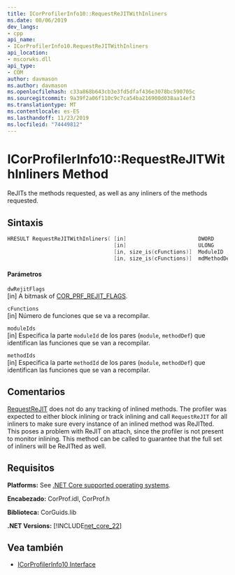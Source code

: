 ```yaml
---
title: ICorProfilerInfo10::RequestReJITWithInliners
ms.date: 08/06/2019
dev_langs:
- cpp
api_name:
- ICorProfilerInfo10.RequestReJITWithInliners
api_location:
- mscorwks.dll
api_type:
- COM
author: davmason
ms.author: davmason
ms.openlocfilehash: c33a868b643cb3e3fd5dfaf436e3078bc590705c
ms.sourcegitcommit: 9a39f2a06f110c9c7ca54ba216900d038aa14ef3
ms.translationtype: MT
ms.contentlocale: es-ES
ms.lasthandoff: 11/23/2019
ms.locfileid: "74449812"
---
```

# <a name="icorprofilerinfo10requestrejitwithinliners-method"></a>ICorProfilerInfo10::RequestReJITWithInliners Method

ReJITs the methods requested, as well as any inliners of the methods requested.

## <a name="syntax"></a>Sintaxis

```cpp
HRESULT RequestReJITWithInliners( [in]                       DWORD       dwRejitFlags,
                                  [in]                       ULONG       cFunctions,
                                  [in, size_is(cFunctions)]  ModuleID    moduleIds[],
                                  [in, size_is(cFunctions)]  mdMethodDef methodIds[]);
```

#### <a name="parameters"></a>Parámetros

`dwRejitFlags` \
[in] A bitmask of [COR_PRF_REJIT_FLAGS](../../../../docs/framework/unmanaged-api/profiling/cor-prf-rejit-flags-enumeration.md).

`cFunctions` \
[in] Número de funciones que se va a recompilar.

`moduleIds` \
[in] Especifica la parte `moduleId` de los pares (`module`, `methodDef`) que identifican las funciones que se van a recompilar.

`methodIds` \
[in] Especifica la parte `methodId` de los pares (`module`, `methodDef`) que identifican las funciones que se van a recompilar.

## <a name="remarks"></a>Comentarios

[RequestReJIT](../../../../docs/framework/unmanaged-api/profiling/icorprofilerinfo4-requestrejit-method.md) does not do any tracking of inlined methods. The profiler was expected to either block inlining or track inlining and call `RequestReJIT` for all inliners to make sure every instance of an inlined method was ReJITted. This poses a problem with ReJIT on attach, since the profiler is not present to monitor inlining. This method can be called to guarantee that the full set of inliners will be ReJITted as well.

## <a name="requirements"></a>Requisitos

**Platforms:** See [.NET Core supported operating systems](../../../core/install/dependencies.md?tabs=netcore30&pivots=os-windows).

**Encabezado:** CorProf.idl, CorProf.h

**Biblioteca:** CorGuids.lib

**.NET Versions:** [!INCLUDE[net_core_22](../../../../includes/net-core-30-md.md)]

## <a name="see-also"></a>Vea también

- [ICorProfilerInfo10 Interface](../../../../docs/framework/unmanaged-api/profiling/icorprofilerinfo10-interface.md)
